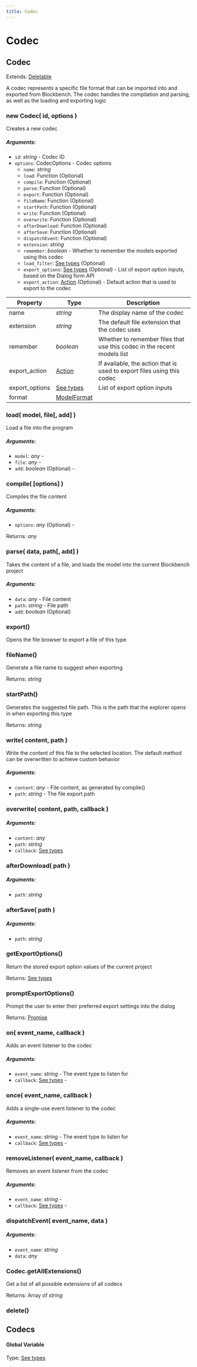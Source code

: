 ```yaml
---
title: Codec
---
```


# Codec
## Codec
Extends: [Deletable](misc#deletable)

A codec represents a specific file format that can be imported into and exported from Blockbench. The codec handles the compilation and parsing, as well as the loading and exporting logic

### new Codec( id, options )
Creates a new codec

##### Arguments:
* `id`: *string* - Codec ID
* `options`: CodecOptions - Codec options
	* `name`: *string*
	* `load`: Function (Optional)
	* `compile`: Function (Optional)
	* `parse`: Function (Optional)
	* `export`: Function (Optional)
	* `fileName`: Function (Optional)
	* `startPath`: Function (Optional)
	* `write`: Function (Optional)
	* `overwrite`: Function (Optional)
	* `afterDownload`: Function (Optional)
	* `afterSave`: Function (Optional)
	* `dispatchEvent`: Function (Optional)
	* `extension`: *string*
	* `remember`: *boolean* - Whether to remember the models exported using this codec
	* `load_filter`: [See types](https://github.com/JannisX11/blockbench-types/blob/c2ec864/types/codec.d.ts#L25) (Optional)
	* `export_options`: [See types](https://github.com/JannisX11/blockbench-types/blob/c2ec864/types/codec.d.ts#L33) (Optional) - List of export option inputs, based on the Dialog form API
	* `export_action`: [Action](action#action-1) (Optional) - Default action that is used to export to the codec


| Property | Type | Description |
| -------- | ---- | ----------- |
| name | *string* | The display name of the codec |
| extension | *string* | The default file extension that the codec uses |
| remember | *boolean* | Whether to remember files that use this codec in the recent models list |
| export_action | [Action](action#action-1) | If available, the action that is used to export files using this codec |
| export_options | [See types](https://github.com/JannisX11/blockbench-types/blob/c2ec864/types/codec.d.ts#L142) | List of export option inputs |
| format | [ModelFormat](format#modelformat) |  |

### load( model, file[, add] )
Load a file into the program

##### Arguments:
* `model`: *any* -
* `file`: *any* -
* `add`: *boolean* (Optional) -


### compile( [options] )
Compiles the file content

##### Arguments:
* `options`: *any* (Optional) -

Returns: *any*

### parse( data, path[, add] )
Takes the content of a file, and loads the model into the current Blockbench project

##### Arguments:
* `data`: *any* - File content
* `path`: *string* - File path
* `add`: *boolean* (Optional)


### export()
Opens the file browser to export a file of this type



### fileName()
Generate a file name to suggest when exporting


Returns: *string*

### startPath()
Generates the suggested file path. This is the path that the explorer opens in when exporting this type


Returns: *string*

### write( content, path )
Write the content of this file to the selected location. The default method can be overwritten to achieve custom behavior

##### Arguments:
* `content`: *any* - File content, as generated by compile()
* `path`: *string* - The file export path


### overwrite( content, path, callback )
##### Arguments:
* `content`: *any*
* `path`: *string*
* `callback`: [See types](https://github.com/JannisX11/blockbench-types/blob/c2ec864/types/codec.d.ts#L89)


### afterDownload( path )
##### Arguments:
* `path`: *string*


### afterSave( path )
##### Arguments:
* `path`: *string*


### getExportOptions()
Return the stored export option values of the current project


Returns: [See types](https://github.com/JannisX11/blockbench-types/blob/c2ec864/types/codec.d.ts#L96)

### promptExportOptions()
Prompt the user to enter their preferred export settings into the dialog


Returns: [Promise](#Promise)

### on( event_name, callback )
Adds an event listener to the codec

##### Arguments:
* `event_name`: *string* - The event type to listen for
* `callback`: [See types](https://github.com/JannisX11/blockbench-types/blob/c2ec864/types/codec.d.ts#L107) -


### once( event_name, callback )
Adds a single-use event listener to the codec

##### Arguments:
* `event_name`: *string* - The event type to listen for
* `callback`: [See types](https://github.com/JannisX11/blockbench-types/blob/c2ec864/types/codec.d.ts#L113) -


### removeListener( event_name, callback )
Removes an event listener from the codec

##### Arguments:
* `event_name`: *string* -
* `callback`: [See types](https://github.com/JannisX11/blockbench-types/blob/c2ec864/types/codec.d.ts#L119) -


### dispatchEvent( event_name, data )
##### Arguments:
* `event_name`: *string*
* `data`: *any*


### Codec.getAllExtensions()
Get a list of all possible extensions of all codecs


Returns: Array of *string*

### delete()



## Codecs
#### Global Variable

Type: [See types](https://github.com/JannisX11/blockbench-types/blob/c2ec864/types/codec.d.ts#L154)

